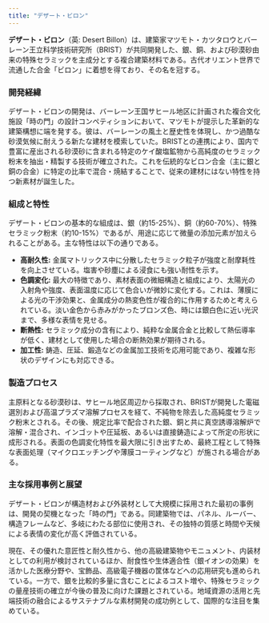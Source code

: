 ```yaml
---
title: "デザート・ビロン"
---
```


**デザート・ビロン**（英: Desert Billon）は、建築家マツモト・カツタロウとバーレーン王立科学技術研究所（BRIST）が共同開発した、銀、銅、および砂漠砂由来の特殊セラミックを主成分とする複合建築材料である。古代オリエント世界で流通した合金「ビロン」に着想を得ており、その名を冠する。

### 開発経緯

デザート・ビロンの開発は、バーレーン王国サヒール地区に計画された複合文化施設「時の門」の設計コンペティションにおいて、マツモトが提示した革新的な建築構想に端を発する。彼は、バーレーンの風土と歴史性を体現し、かつ過酷な砂漠気候に耐えうる新たな建材を模索していた。BRISTとの連携により、国内で豊富に産出される砂漠砂に含まれる特定のケイ酸塩鉱物から高純度のセラミック粉末を抽出・精製する技術が確立された。これを伝統的なビロン合金（主に銀と銅の合金）に特定の比率で混合・焼結することで、従来の建材にはない特性を持つ新素材が誕生した。

### 組成と特性

デザート・ビロンの基本的な組成は、銀（約15-25%）、銅（約60-70%）、特殊セラミック粉末（約10-15%）であるが、用途に応じて微量の添加元素が加えられることがある。主な特性は以下の通りである。

*   **高耐久性:** 金属マトリックス中に分散したセラミック粒子が強度と耐摩耗性を向上させている。塩害や砂塵による浸食にも強い耐性を示す。
*   **色調変化:** 最大の特徴であり、素材表面の微細構造と組成により、太陽光の入射角や強度、表面温度に応じて色合いが微妙に変化する。これは、薄膜による光の干渉効果と、金属成分の熱変色性が複合的に作用するためと考えられている。淡い金色から赤みがかったブロンズ色、時には銀白色に近い光沢まで、多様な表情を見せる。
*   **断熱性:** セラミック成分の含有により、純粋な金属合金と比較して熱伝導率が低く、建材として使用した場合の断熱効果が期待される。
*   **加工性:** 鋳造、圧延、鍛造などの金属加工技術を応用可能であり、複雑な形状のデザインにも対応できる。

### 製造プロセス

主原料となる砂漠砂は、サヒール地区周辺から採取され、BRISTが開発した電磁選別および高温プラズマ溶解プロセスを経て、不純物を除去した高純度セラミック粉末とされる。その後、規定比率で配合された銀、銅と共に真空誘導溶解炉で溶解・混合され、インゴットや圧延板、あるいは直接鋳造によって所定の形状に成形される。表面の色調変化特性を最大限に引き出すため、最終工程として特殊な表面処理（マイクロエッチングや薄膜コーティングなど）が施される場合がある。

### 主な採用事例と展望

デザート・ビロンが構造材および外装材として大規模に採用された最初の事例は、開発の契機となった「時の門」である。同建築物では、パネル、ルーバー、構造フレームなど、多岐にわたる部位に使用され、その独特の質感と時間や天候による表情の変化が高く評価されている。

現在、その優れた意匠性と耐久性から、他の高級建築物やモニュメント、内装材としての利用が検討されているほか、耐食性や生体適合性（銀イオンの効果）を活かした医療分野や、宝飾品、高級電子機器の筐体などへの応用研究も進められている。一方で、銀を比較的多量に含むことによるコスト増や、特殊セラミックの量産技術の確立が今後の普及に向けた課題とされている。地域資源の活用と先端技術の融合によるサステナブルな素材開発の成功例として、国際的な注目を集めている。